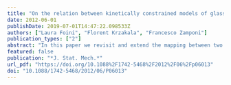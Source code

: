 ```yaml
---
title: "On the relation between kinetically constrained models of glass dynamics and the random first-order transition theory"
date: 2012-06-01
publishDate: 2019-07-01T14:47:22.098533Z
authors: ["Laura Foini", "Florent Krzakala", "Francesco Zamponi"]
publication_types: ["2"]
abstract: "In this paper we revisit and extend the mapping between two apparently different classes of models. The first class contains the prototypical models described—at the mean-field level—by the random first-order transition (RFOT) theory of the glass transition, called either the ‘random XORSAT problem’ (in the information theory community) or the ‘diluted p-spin model’ (in the spin glass community), undergoing a single spin-flip Glauber dynamics. The models in the second class are kinetically constrained models (KCM): their Hamiltonian is that of independent spins in a constant magnetic field, hence their thermodynamics is completely trivial, but the dynamics is such that only groups of spins can flip together, thus implementing a kinetic constraint that induces a non-trivial dynamical behavior. A mapping between some representatives of these two classes has been known for a long time. Here we formally prove this mapping at the level of the master equation, and we apply it to the particular case of Bethe lattice models. This allows us to show that an RFOT model can be mapped exactly into a KCM. However, the natural order parameter for the RFOT model, namely the spin overlap, is mapped into a very complicated non-local function in the KCM. Therefore, if one were to study the KCM without knowing the mapping onto the RFOT model, one would guess that its physics is quite different from the RFOT one. Our results instead suggest that these two apparently different descriptions of the glass transition are, at least in some cases, closely related."
featured: false
publication: "*J. Stat. Mech.*"
url_pdf: "https://doi.org/10.1088%2F1742-5468%2F2012%2F06%2Fp06013"
doi: "10.1088/1742-5468/2012/06/P06013"
---
```


